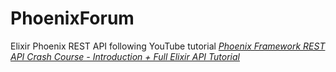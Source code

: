 # PhoenixForum

Elixir Phoenix REST API following YouTube tutorial [_Phoenix Framework REST API Crash Course - Introduction + Full Elixir API Tutorial_](https://www.youtube.com/watch?v=9xaN44PNxps)
